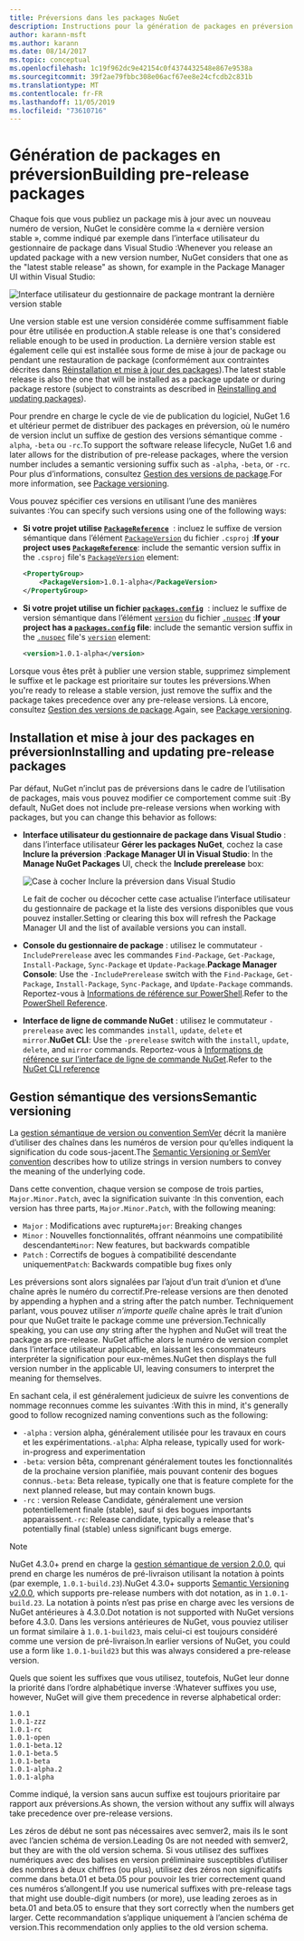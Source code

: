 ```yaml
---
title: Préversions dans les packages NuGet
description: Instructions pour la génération de packages en préversion
author: karann-msft
ms.author: karann
ms.date: 08/14/2017
ms.topic: conceptual
ms.openlocfilehash: 1c19f962dc9e42154c0f4374432548e867e9538a
ms.sourcegitcommit: 39f2ae79fbbc308e06acf67ee8e24cfcdb2c831b
ms.translationtype: MT
ms.contentlocale: fr-FR
ms.lasthandoff: 11/05/2019
ms.locfileid: "73610716"
---
```

# <a name="building-pre-release-packages"></a><span data-ttu-id="5e61d-103">Génération de packages en préversion</span><span class="sxs-lookup"><span data-stu-id="5e61d-103">Building pre-release packages</span></span>

<span data-ttu-id="5e61d-104">Chaque fois que vous publiez un package mis à jour avec un nouveau numéro de version, NuGet le considère comme la « dernière version stable », comme indiqué par exemple dans l’interface utilisateur du gestionnaire de package dans Visual Studio :</span><span class="sxs-lookup"><span data-stu-id="5e61d-104">Whenever you release an updated package with a new version number, NuGet considers that one as the "latest stable release" as shown, for example in the Package Manager UI within Visual Studio:</span></span>

![Interface utilisateur du gestionnaire de package montrant la dernière version stable](media/Prerelease_01-LatestStable.png)

<span data-ttu-id="5e61d-106">Une version stable est une version considérée comme suffisamment fiable pour être utilisée en production.</span><span class="sxs-lookup"><span data-stu-id="5e61d-106">A stable release is one that's considered reliable enough to be used in production.</span></span> <span data-ttu-id="5e61d-107">La dernière version stable est également celle qui est installée sous forme de mise à jour de package ou pendant une restauration de package (conformément aux contraintes décrites dans [Réinstallation et mise à jour des packages](../consume-packages/reinstalling-and-updating-packages.md)).</span><span class="sxs-lookup"><span data-stu-id="5e61d-107">The latest stable release is also the one that will be installed as a package update or during package restore (subject to constraints as described in [Reinstalling and updating packages](../consume-packages/reinstalling-and-updating-packages.md)).</span></span>

<span data-ttu-id="5e61d-108">Pour prendre en charge le cycle de vie de publication du logiciel, NuGet 1.6 et ultérieur permet de distribuer des packages en préversion, où le numéro de version inclut un suffixe de gestion des versions sémantique comme `-alpha`, `-beta` ou `-rc`.</span><span class="sxs-lookup"><span data-stu-id="5e61d-108">To support the software release lifecycle, NuGet 1.6 and later allows for the distribution of pre-release packages, where the version number includes a semantic versioning suffix such as `-alpha`, `-beta`, or `-rc`.</span></span> <span data-ttu-id="5e61d-109">Pour plus d’informations, consultez [Gestion des versions de package](../concepts/package-versioning.md#pre-release-versions).</span><span class="sxs-lookup"><span data-stu-id="5e61d-109">For more information, see [Package versioning](../concepts/package-versioning.md#pre-release-versions).</span></span>

<span data-ttu-id="5e61d-110">Vous pouvez spécifier ces versions en utilisant l’une des manières suivantes :</span><span class="sxs-lookup"><span data-stu-id="5e61d-110">You can specify such versions using one of the following ways:</span></span>

- <span data-ttu-id="5e61d-111">**Si votre projet utilise [`PackageReference`](../consume-packages/package-references-in-project-files.md)**  : incluez le suffixe de version sémantique dans l’élément [`PackageVersion`](/dotnet/core/tools/csproj.md#packageversion) du fichier `.csproj` :</span><span class="sxs-lookup"><span data-stu-id="5e61d-111">**If your project uses [`PackageReference`](../consume-packages/package-references-in-project-files.md)**: include the semantic version suffix in the `.csproj` file's [`PackageVersion`](/dotnet/core/tools/csproj.md#packageversion) element:</span></span>

    ```xml
    <PropertyGroup>
        <PackageVersion>1.0.1-alpha</PackageVersion>
    </PropertyGroup>
    ```

- <span data-ttu-id="5e61d-112">**Si votre projet utilise un fichier [`packages.config`](../reference/packages-config.md)**  : incluez le suffixe de version sémantique dans l’élément [`version`](../reference/nuspec.md#version) du fichier [`.nuspec`](../reference/nuspec.md) :</span><span class="sxs-lookup"><span data-stu-id="5e61d-112">**If your project has a [`packages.config`](../reference/packages-config.md) file**: include the semantic version suffix in the [`.nuspec`](../reference/nuspec.md) file's [`version`](../reference/nuspec.md#version) element:</span></span>

    ```xml
    <version>1.0.1-alpha</version>
    ```

<span data-ttu-id="5e61d-113">Lorsque vous êtes prêt à publier une version stable, supprimez simplement le suffixe et le package est prioritaire sur toutes les préversions.</span><span class="sxs-lookup"><span data-stu-id="5e61d-113">When you're ready to release a stable version, just remove the suffix and the package takes precedence over any pre-release versions.</span></span> <span data-ttu-id="5e61d-114">Là encore, consultez [Gestion des versions de package](../concepts/package-versioning.md#pre-release-versions).</span><span class="sxs-lookup"><span data-stu-id="5e61d-114">Again, see [Package versioning](../concepts/package-versioning.md#pre-release-versions).</span></span>

## <a name="installing-and-updating-pre-release-packages"></a><span data-ttu-id="5e61d-115">Installation et mise à jour des packages en préversion</span><span class="sxs-lookup"><span data-stu-id="5e61d-115">Installing and updating pre-release packages</span></span>

<span data-ttu-id="5e61d-116">Par défaut, NuGet n’inclut pas de préversions dans le cadre de l’utilisation de packages, mais vous pouvez modifier ce comportement comme suit :</span><span class="sxs-lookup"><span data-stu-id="5e61d-116">By default, NuGet does not include pre-release versions when working with packages, but you can change this behavior as follows:</span></span>

- <span data-ttu-id="5e61d-117">**Interface utilisateur du gestionnaire de package dans Visual Studio** : dans l’interface utilisateur **Gérer les packages NuGet**, cochez la case **Inclure la préversion** :</span><span class="sxs-lookup"><span data-stu-id="5e61d-117">**Package Manager UI in Visual Studio**: In the **Manage NuGet Packages** UI, check the **Include prerelease** box:</span></span>

    ![Case à cocher Inclure la préversion dans Visual Studio](media/Prerelease_02-CheckPrerelease.png)

    <span data-ttu-id="5e61d-119">Le fait de cocher ou décocher cette case actualise l’interface utilisateur du gestionnaire de package et la liste des versions disponibles que vous pouvez installer.</span><span class="sxs-lookup"><span data-stu-id="5e61d-119">Setting or clearing this box will refresh the Package Manager UI and the list of available versions you can install.</span></span>

- <span data-ttu-id="5e61d-120">**Console du gestionnaire de package** : utilisez le commutateur `-IncludePrerelease` avec les commandes `Find-Package`, `Get-Package`, `Install-Package`, `Sync-Package` et `Update-Package`.</span><span class="sxs-lookup"><span data-stu-id="5e61d-120">**Package Manager Console**: Use the `-IncludePrerelease` switch with the `Find-Package`, `Get-Package`, `Install-Package`, `Sync-Package`, and `Update-Package` commands.</span></span> <span data-ttu-id="5e61d-121">Reportez-vous à [Informations de référence sur PowerShell](../reference/powershell-reference.md).</span><span class="sxs-lookup"><span data-stu-id="5e61d-121">Refer to the [PowerShell Reference](../reference/powershell-reference.md).</span></span>

- <span data-ttu-id="5e61d-122">**Interface de ligne de commande NuGet** : utilisez le commutateur `-prerelease` avec les commandes `install`, `update`, `delete` et `mirror`.</span><span class="sxs-lookup"><span data-stu-id="5e61d-122">**NuGet CLI**: Use the `-prerelease` switch with the `install`, `update`, `delete`, and `mirror` commands.</span></span> <span data-ttu-id="5e61d-123">Reportez-vous à [Informations de référence sur l’interface de ligne de commande NuGet](../reference/nuget-exe-cli-reference.md).</span><span class="sxs-lookup"><span data-stu-id="5e61d-123">Refer to the [NuGet CLI reference](../reference/nuget-exe-cli-reference.md)</span></span>

## <a name="semantic-versioning"></a><span data-ttu-id="5e61d-124">Gestion sémantique des versions</span><span class="sxs-lookup"><span data-stu-id="5e61d-124">Semantic versioning</span></span>

<span data-ttu-id="5e61d-125">La [gestion sémantique de version ou convention SemVer](https://semver.org/spec/v1.0.0.html) décrit la manière d’utiliser des chaînes dans les numéros de version pour qu’elles indiquent la signification du code sous-jacent.</span><span class="sxs-lookup"><span data-stu-id="5e61d-125">The [Semantic Versioning or SemVer convention](https://semver.org/spec/v1.0.0.html) describes how to utilize strings in version numbers to convey the meaning of the underlying code.</span></span>

<span data-ttu-id="5e61d-126">Dans cette convention, chaque version se compose de trois parties, `Major.Minor.Patch`, avec la signification suivante :</span><span class="sxs-lookup"><span data-stu-id="5e61d-126">In this convention, each version has three parts, `Major.Minor.Patch`, with the following meaning:</span></span>

- <span data-ttu-id="5e61d-127">`Major` : Modifications avec rupture</span><span class="sxs-lookup"><span data-stu-id="5e61d-127">`Major`: Breaking changes</span></span>
- <span data-ttu-id="5e61d-128">`Minor` : Nouvelles fonctionnalités, offrant néanmoins une compatibilité descendante</span><span class="sxs-lookup"><span data-stu-id="5e61d-128">`Minor`: New features, but backwards compatible</span></span>
- <span data-ttu-id="5e61d-129">`Patch` : Correctifs de bogues à compatibilité descendante uniquement</span><span class="sxs-lookup"><span data-stu-id="5e61d-129">`Patch`: Backwards compatible bug fixes only</span></span>

<span data-ttu-id="5e61d-130">Les préversions sont alors signalées par l’ajout d’un trait d’union et d’une chaîne après le numéro du correctif.</span><span class="sxs-lookup"><span data-stu-id="5e61d-130">Pre-release versions are then denoted by appending a hyphen and a string after the patch number.</span></span> <span data-ttu-id="5e61d-131">Techniquement parlant, vous pouvez utiliser *n’importe quelle* chaîne après le trait d’union pour que NuGet traite le package comme une préversion.</span><span class="sxs-lookup"><span data-stu-id="5e61d-131">Technically speaking, you can use *any* string after the hyphen and NuGet will treat the package as pre-release.</span></span> <span data-ttu-id="5e61d-132">NuGet affiche alors le numéro de version complet dans l’interface utilisateur applicable, en laissant les consommateurs interpréter la signification pour eux-mêmes.</span><span class="sxs-lookup"><span data-stu-id="5e61d-132">NuGet then displays the full version number in the applicable UI, leaving consumers to interpret the meaning for themselves.</span></span>

<span data-ttu-id="5e61d-133">En sachant cela, il est généralement judicieux de suivre les conventions de nommage reconnues comme les suivantes :</span><span class="sxs-lookup"><span data-stu-id="5e61d-133">With this in mind, it's generally good to follow recognized naming conventions such as the following:</span></span>

- <span data-ttu-id="5e61d-134">`-alpha` : version alpha, généralement utilisée pour les travaux en cours et les expérimentations.</span><span class="sxs-lookup"><span data-stu-id="5e61d-134">`-alpha`: Alpha release, typically used for work-in-progress and experimentation</span></span>
- <span data-ttu-id="5e61d-135">`-beta`: version bêta, comprenant généralement toutes les fonctionnalités de la prochaine version planifiée, mais pouvant contenir des bogues connus.</span><span class="sxs-lookup"><span data-stu-id="5e61d-135">`-beta`: Beta release, typically one that is feature complete for the next planned release, but may contain known bugs.</span></span>
- <span data-ttu-id="5e61d-136">`-rc` : version Release Candidate, généralement une version potentiellement finale (stable), sauf si des bogues importants apparaissent.</span><span class="sxs-lookup"><span data-stu-id="5e61d-136">`-rc`: Release candidate, typically a release that's potentially final (stable) unless significant bugs emerge.</span></span>

> [!Note]
> <span data-ttu-id="5e61d-137">NuGet 4.3.0+ prend en charge la [gestion sémantique de version 2.0.0](https://semver.org/spec/v2.0.0.html), qui prend en charge les numéros de pré-livraison utilisant la notation à points (par exemple, `1.0.1-build.23`).</span><span class="sxs-lookup"><span data-stu-id="5e61d-137">NuGet 4.3.0+ supports [Semantic Versioning v2.0.0](https://semver.org/spec/v2.0.0.html), which supports pre-release numbers with dot notation, as in `1.0.1-build.23`.</span></span> <span data-ttu-id="5e61d-138">La notation à points n’est pas prise en charge avec les versions de NuGet antérieures à 4.3.0.</span><span class="sxs-lookup"><span data-stu-id="5e61d-138">Dot notation is not supported with NuGet versions before 4.3.0.</span></span> <span data-ttu-id="5e61d-139">Dans les versions antérieures de NuGet, vous pouviez utiliser un format similaire à `1.0.1-build23`, mais celui-ci est toujours considéré comme une version de pré-livraison.</span><span class="sxs-lookup"><span data-stu-id="5e61d-139">In earlier versions of NuGet, you could use a form like `1.0.1-build23` but this was always considered a pre-release version.</span></span>

<span data-ttu-id="5e61d-140">Quels que soient les suffixes que vous utilisez, toutefois, NuGet leur donne la priorité dans l’ordre alphabétique inverse :</span><span class="sxs-lookup"><span data-stu-id="5e61d-140">Whatever suffixes you use, however, NuGet will give them precedence in reverse alphabetical order:</span></span>

    1.0.1
    1.0.1-zzz
    1.0.1-rc
    1.0.1-open
    1.0.1-beta.12
    1.0.1-beta.5
    1.0.1-beta
    1.0.1-alpha.2
    1.0.1-alpha

<span data-ttu-id="5e61d-141">Comme indiqué, la version sans aucun suffixe est toujours prioritaire par rapport aux préversions.</span><span class="sxs-lookup"><span data-stu-id="5e61d-141">As shown, the version without any suffix will always take precedence over pre-release versions.</span></span>

<span data-ttu-id="5e61d-142">Les zéros de début ne sont pas nécessaires avec semver2, mais ils le sont avec l’ancien schéma de version.</span><span class="sxs-lookup"><span data-stu-id="5e61d-142">Leading 0s are not needed with semver2, but they are with the old version schema.</span></span> <span data-ttu-id="5e61d-143">Si vous utilisez des suffixes numériques avec des balises en version préliminaire susceptibles d’utiliser des nombres à deux chiffres (ou plus), utilisez des zéros non significatifs comme dans beta.01 et beta.05 pour pouvoir les trier correctement quand ces numéros s’allongent.</span><span class="sxs-lookup"><span data-stu-id="5e61d-143">If you use numerical suffixes with pre-release tags that might use double-digit numbers (or more), use leading zeroes as in beta.01 and beta.05 to ensure that they sort correctly when the numbers get larger.</span></span> <span data-ttu-id="5e61d-144">Cette recommandation s’applique uniquement à l’ancien schéma de version.</span><span class="sxs-lookup"><span data-stu-id="5e61d-144">This recommendation only applies to the old version schema.</span></span>
